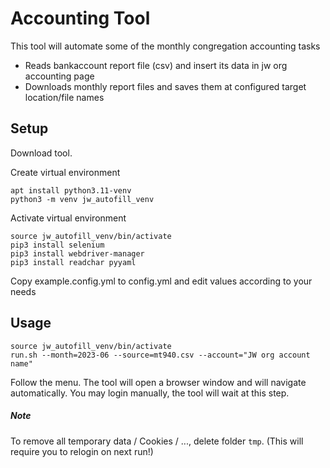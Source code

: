 # Accounting Tool

This tool will automate some of the monthly congregation accounting tasks
- Reads bankaccount report file (csv) and insert its data in jw org accounting page
- Downloads monthly report files and saves them at configured target location/file names


## Setup

Download tool.

Create virtual environment

```
apt install python3.11-venv
python3 -m venv jw_autofill_venv
```

Activate virtual environment

```
source jw_autofill_venv/bin/activate
pip3 install selenium
pip3 install webdriver-manager
pip3 install readchar pyyaml
```

Copy example.config.yml to config.yml and edit values according to your needs


## Usage

```
source jw_autofill_venv/bin/activate
run.sh --month=2023-06 --source=mt940.csv --account="JW org account name"
```

Follow the menu.
The tool will open a browser window and will navigate automatically.
You may login manually, the tool will wait at this step.

##### Note
To remove all temporary data / Cookies / ..., delete folder `tmp`. (This will require you to relogin on next run!)